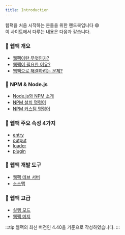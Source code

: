 ```yaml
---
title: Introduction
---
```


웹팩을 처음 시작하는 분들을 위한 핸드북입니다 😄 <br>
이 사이트에서 다루는 내용은 다음과 같습니다.

### 📖 웹팩 개요

- [웹팩이란 무엇인가?](./webpack/what-is-webpack.html)
- [웹팩이 필요한 이유?](./motivation/why-webpack.html)
- [웹팩으로 해결하려는 문제?](./motivation/problem-to-solve.html)

### 📖 NPM & Node.js

- [Node.js와 NPM 소개](./build/node-npm.html)
- [NPM 설치 명령어](./build/npm-module-install.html)
- [NPM 커스텀 명령어](./build/npm-custom-commands.html)

### 📖 웹팩 주요 속성 4가지

- [entry](./concepts/entry.html)
- [output](./concepts/output.html)
- [loader](./concepts/loader.html)
- [plugin](./concepts/plugin.html)

### 📖 웹팩 개발 도구

- [웹팩 데브 서버](./devtools/webpack-dev-server.html)
- [소스맵](./devtools/source-map.html)

### 📖 웹팩 고급

- [실행 모드](./advanced/mode-config.html)
- [웹팩 머지](./advanced/webpack-merge.html)

:::tip
웹팩의 최신 버전인 4.40을 기준으로 작성하였습니다.
:::